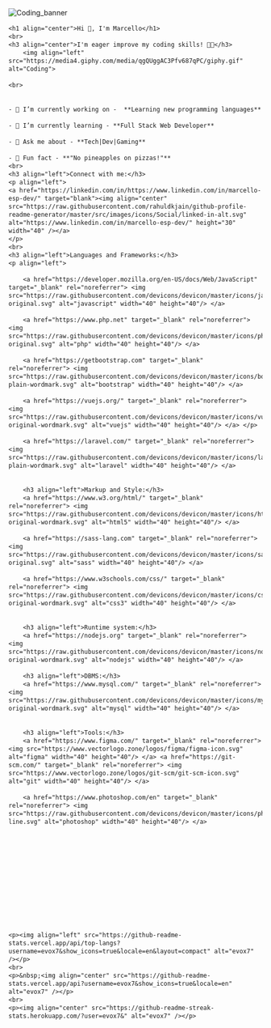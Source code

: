 <!DOCTYPE html>
<html lang="en">
<head>
    <meta charset="UTF-8">
    <meta http-equiv="X-UA-Compatible" content="IE=edge">
    <meta name="viewport" content="width=device-width, initial-scale=1.0">
    <title>Document</title>
</head>
<body>
    <img src="https://jayamwebsolutions.com/img/website.gif" alt="Coding_banner">


    <h1 align="center">Hi 🤖, I'm Marcello</h1>
    <br>
    <h3 align="center">I'm eager improve my coding skills! 👩‍💻</h3>
        <img align="left" src="https://media4.giphy.com/media/qgQUggAC3Pfv687qPC/giphy.gif" alt="Coding">
    
    <br>
    
    
    - 🚀 I’m currently working on -  **Learning new programming languages**
    
    - 🌱 I’m currently learning - **Full Stack Web Developer**
    
    - 💬 Ask me about - **Tech|Dev|Gaming**
    
    - 🤹 Fun fact - **"No pineapples on pizzas!"**
    <br>
    <h3 align="left">Connect with me:</h3>
    <p align="left">
    <a href="https://linkedin.com/in/https://www.linkedin.com/in/marcello-esp-dev/" target="blank"><img align="center" src="https://raw.githubusercontent.com/rahuldkjain/github-profile-readme-generator/master/src/images/icons/Social/linked-in-alt.svg" alt="https://www.linkedin.com/in/marcello-esp-dev/" height="30" width="40" /></a>
    </p>
    <br>
    <h3 align="left">Languages and Frameworks:</h3>
    <p align="left"> 

        <a href="https://developer.mozilla.org/en-US/docs/Web/JavaScript" target="_blank" rel="noreferrer"> <img src="https://raw.githubusercontent.com/devicons/devicon/master/icons/javascript/javascript-original.svg" alt="javascript" width="40" height="40"/> </a>

        <a href="https://www.php.net" target="_blank" rel="noreferrer"> <img src="https://raw.githubusercontent.com/devicons/devicon/master/icons/php/php-original.svg" alt="php" width="40" height="40"/> </a> 

        <a href="https://getbootstrap.com" target="_blank" rel="noreferrer"> <img src="https://raw.githubusercontent.com/devicons/devicon/master/icons/bootstrap/bootstrap-plain-wordmark.svg" alt="bootstrap" width="40" height="40"/> </a> 

        <a href="https://vuejs.org/" target="_blank" rel="noreferrer"> <img src="https://raw.githubusercontent.com/devicons/devicon/master/icons/vuejs/vuejs-original-wordmark.svg" alt="vuejs" width="40" height="40"/> </a> </p>

        <a href="https://laravel.com/" target="_blank" rel="noreferrer"> <img src="https://raw.githubusercontent.com/devicons/devicon/master/icons/laravel/laravel-plain-wordmark.svg" alt="laravel" width="40" height="40"/> </a> 

        
        <h3 align="left">Markup and Style:</h3>
        <a href="https://www.w3.org/html/" target="_blank" rel="noreferrer"> <img src="https://raw.githubusercontent.com/devicons/devicon/master/icons/html5/html5-original-wordmark.svg" alt="html5" width="40" height="40"/> </a> 

        <a href="https://sass-lang.com" target="_blank" rel="noreferrer"> <img src="https://raw.githubusercontent.com/devicons/devicon/master/icons/sass/sass-original.svg" alt="sass" width="40" height="40"/> </a>

        <a href="https://www.w3schools.com/css/" target="_blank" rel="noreferrer"> <img src="https://raw.githubusercontent.com/devicons/devicon/master/icons/css3/css3-original-wordmark.svg" alt="css3" width="40" height="40"/> </a>
        

        <h3 align="left">Runtime system:</h3>
        <a href="https://nodejs.org" target="_blank" rel="noreferrer"> <img src="https://raw.githubusercontent.com/devicons/devicon/master/icons/nodejs/nodejs-original-wordmark.svg" alt="nodejs" width="40" height="40"/> </a> 
        
        <h3 align="left">DBMS:</h3>
        <a href="https://www.mysql.com/" target="_blank" rel="noreferrer"> <img src="https://raw.githubusercontent.com/devicons/devicon/master/icons/mysql/mysql-original-wordmark.svg" alt="mysql" width="40" height="40"/> </a> 

        
        <h3 align="left">Tools:</h3>
        <a href="https://www.figma.com/" target="_blank" rel="noreferrer"> <img src="https://www.vectorlogo.zone/logos/figma/figma-icon.svg" alt="figma" width="40" height="40"/> </a> <a href="https://git-scm.com/" target="_blank" rel="noreferrer"> <img src="https://www.vectorlogo.zone/logos/git-scm/git-scm-icon.svg" alt="git" width="40" height="40"/> </a> 
        
        <a href="https://www.photoshop.com/en" target="_blank" rel="noreferrer"> <img src="https://raw.githubusercontent.com/devicons/devicon/master/icons/photoshop/photoshop-line.svg" alt="photoshop" width="40" height="40"/> </a> 

        
        
        
        
       
        
        
        
         
        
        
    
    <p><img align="left" src="https://github-readme-stats.vercel.app/api/top-langs?username=evox7&show_icons=true&locale=en&layout=compact" alt="evox7" /></p>
    <br>
    <p>&nbsp;<img align="center" src="https://github-readme-stats.vercel.app/api?username=evox7&show_icons=true&locale=en" alt="evox7" /></p>
    <br>
    <p><img align="center" src="https://github-readme-streak-stats.herokuapp.com/?user=evox7&" alt="evox7" /></p>
    
    
</body>
</html>
